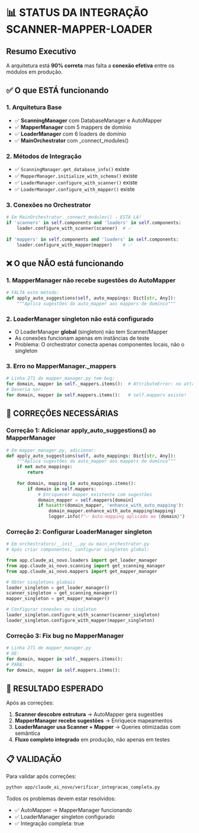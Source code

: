 # 📊 STATUS DA INTEGRAÇÃO SCANNER-MAPPER-LOADER

## Resumo Executivo

A arquitetura está **90% correta** mas falta a **conexão efetiva** entre os módulos em produção.

## ✅ O que ESTÁ funcionando

### 1. Arquitetura Base
- ✅ **ScanningManager** com DatabaseManager e AutoMapper
- ✅ **MapperManager** com 5 mappers de domínio
- ✅ **LoaderManager** com 6 loaders de domínio  
- ✅ **MainOrchestrator** com _connect_modules()

### 2. Métodos de Integração
- ✅ `ScanningManager.get_database_info()` existe
- ✅ `MapperManager.initialize_with_schema()` existe
- ✅ `LoaderManager.configure_with_scanner()` existe
- ✅ `LoaderManager.configure_with_mapper()` existe

### 3. Conexões no Orchestrator
```python
# Em MainOrchestrator._connect_modules() - ESTÁ LÁ!
if 'scanners' in self.components and 'loaders' in self.components:
    loader.configure_with_scanner(scanner)  # ✅
    
if 'mappers' in self.components and 'loaders' in self.components:
    loader.configure_with_mapper(mapper)    # ✅
```

## ❌ O que NÃO está funcionando

### 1. MapperManager não recebe sugestões do AutoMapper
```python
# FALTA este método:
def apply_auto_suggestions(self, auto_mappings: Dict[str, Any]):
    """Aplica sugestões do auto_mapper aos mappers de domínio"""
```

### 2. LoaderManager singleton não está configurado
- O LoaderManager **global** (singleton) não tem Scanner/Mapper
- As conexões funcionam apenas em instâncias de teste
- Problema: O orchestrator conecta apenas componentes locais, não o singleton

### 3. Erro no MapperManager._mappers
```python
# Linha 271 do mapper_manager.py tem bug:
for domain, mapper in self._mappers.items():  # AttributeError: no attribute '_mappers'
# Deveria ser:
for domain, mapper in self.mappers.items():   # self.mappers existe!
```

## 🔧 CORREÇÕES NECESSÁRIAS

### Correção 1: Adicionar apply_auto_suggestions() ao MapperManager
```python
# Em mapper_manager.py, adicionar:
def apply_auto_suggestions(self, auto_mappings: Dict[str, Any]):
    """Aplica sugestões do auto_mapper aos mappers de domínio"""
    if not auto_mappings:
        return
        
    for domain, mapping in auto_mappings.items():
        if domain in self.mappers:
            # Enriquecer mapper existente com sugestões
            domain_mapper = self.mappers[domain]
            if hasattr(domain_mapper, 'enhance_with_auto_mapping'):
                domain_mapper.enhance_with_auto_mapping(mapping)
                logger.info(f"✅ Auto-mapping aplicado ao {domain}")
```

### Correção 2: Configurar LoaderManager singleton
```python
# Em orchestrators/__init__.py ou main_orchestrator.py
# Após criar componentes, configurar singleton global:

from app.claude_ai_novo.loaders import get_loader_manager
from app.claude_ai_novo.scanning import get_scanning_manager
from app.claude_ai_novo.mappers import get_mapper_manager

# Obter singletons globais
loader_singleton = get_loader_manager()
scanner_singleton = get_scanning_manager()
mapper_singleton = get_mapper_manager()

# Configurar conexões no singleton
loader_singleton.configure_with_scanner(scanner_singleton)
loader_singleton.configure_with_mapper(mapper_singleton)
```

### Correção 3: Fix bug no MapperManager
```python
# Linha 271 de mapper_manager.py
# DE:
for domain, mapper in self._mappers.items():
# PARA:
for domain, mapper in self.mappers.items():
```

## 🎯 RESULTADO ESPERADO

Após as correções:

1. **Scanner descobre estrutura** → AutoMapper gera sugestões
2. **MapperManager recebe sugestões** → Enriquece mapeamentos
3. **LoaderManager usa Scanner + Mapper** → Queries otimizadas com semântica
4. **Fluxo completo integrado** em produção, não apenas em testes

## 📋 VALIDAÇÃO

Para validar após correções:
```bash
python app/claude_ai_novo/verificar_integracao_completa.py
```

Todos os problemas devem estar resolvidos:
- ✅ AutoMapper → MapperManager funcionando
- ✅ LoaderManager singleton configurado
- ✅ Integração completa: true 